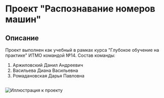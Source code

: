 # Проект "Распознавание номеров машин" 

## Описание
Проект выполнен как учебный в рамках курса "Глубокое обучение на практике" ИТМО командой №14. Состав команды:
1. Аржиловский Данил Андреевич
2. Васильева Диана Васильевна
3. Ромадановская Дарья Павловна

## 
![Иллюстрация к проекту](https://drive.google.com/file/d/1xQdEK5i-iQo03OSco3av5OVr-nO6g_bB/view?usp=sharing)
